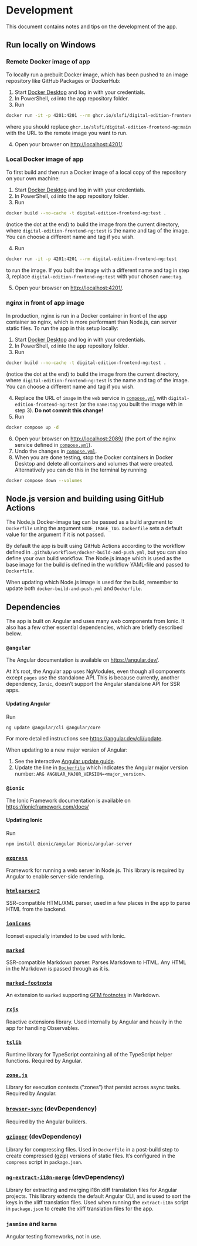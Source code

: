 # Development

This document contains notes and tips on the development of the app.


## Run locally on Windows

### Remote Docker image of app

To locally run a prebuilt Docker image, which has been pushed to an image repository like GitHub Packages or DockerHub:

1. Start [Docker Desktop][docker_desktop] and log in with your credentials.
2. In PowerShell, `cd` into the app repository folder.
3. Run

```bash
docker run -it -p 4201:4201 --rm ghcr.io/slsfi/digital-edition-frontend-ng:main
```

where you should replace `ghcr.io/slsfi/digital-edition-frontend-ng:main` with the URL to the remote image you want to run.

4. Open your browser on <http://localhost:4201/>.

### Local Docker image of app

To first build and then run a Docker image of a local copy of the repository on your own machine:

1. Start [Docker Desktop][docker_desktop] and log in with your credentials.
2. In PowerShell, `cd` into the app repository folder.
3. Run

```bash
docker build --no-cache -t digital-edition-frontend-ng:test .
```

(notice the dot at the end) to build the image from the current directory, where `digital-edition-frontend-ng:test` is the name and tag of the image. You can choose a different name and tag if you wish.

4. Run

```bash
docker run -it -p 4201:4201 --rm digital-edition-frontend-ng:test
```

to run the image. If you built the image with a different name and tag in step 3, replace `digital-edition-frontend-ng:test` with your chosen `name:tag`.

5. Open your browser on <http://localhost:4201/>.

### nginx in front of app image

In production, nginx is run in a Docker container in front of the app container so nginx, which is more performant than Node.js, can server static files. To run the app in this setup locally:

1. Start [Docker Desktop][docker_desktop] and log in with your credentials.
2. In PowerShell, `cd` into the app repository folder.
3. Run

```bash
docker build --no-cache -t digital-edition-frontend-ng:test .
```

(notice the dot at the end) to build the image from the current directory, where `digital-edition-frontend-ng:test` is the name and tag of the image. You can choose a different name and tag if you wish.

4. Replace the URL of `image` in the `web` service in [`compose.yml`][docker_compose_file] with `digital-edition-frontend-ng:test` (or the `name:tag` you built the image with in step 3). **Do not commit this change!**
5. Run

```bash
docker compose up -d
```

6. Open your browser on <http://localhost:2089/> (the port of the nginx service defined in [`compose.yml`][docker_compose_file]).
7. Undo the changes in [`compose.yml`][docker_compose_file].
8. When you are done testing, stop the Docker containers in Docker Desktop and delete all containers and volumes that were created. Alternatively you can do this in the terminal by running

```bash
docker compose down --volumes
```


## Node.js version and building using GitHub Actions

The Node.js Docker-image tag can be passed as a build argument to `Dockerfile` using the argument `NODE_IMAGE_TAG`. `Dockerfile` sets a default value for the argument if it is not passed.

By default the app is built using GitHub Actions according to the workflow defined in `.github/workflows/docker-build-and-push.yml`, but you can also define your own build workflow. The Node.js image which is used as the base image for the build is defined in the workflow YAML-file and passed to `Dockerfile`.

When updating which Node.js image is used for the build, remember to update both `docker-build-and-push.yml` and `Dockerfile`.


## Dependencies

The app is built on Angular and uses many web components from Ionic. It also has a few other essential dependencies, which are briefly described below.


### `@angular`

The Angular documentation is available on <https://angular.dev/>.

At it’s root, the Angular app uses NgModules, even though all components except `pages` use the standalone API. This is because currently, another dependency, `Ionic`, doesn’t support the Angular standalone API for SSR apps.

#### Updating Angular

Run

```bash
ng update @angular/cli @angular/core
```

For more detailed instructions see <https://angular.dev/cli/update>.

When updating to a new major version of Angular:

1. See the interactive [Angular update guide][angular_update_guide].
2. Update the line in [`Dockerfile`][dockerfile] which indicates the Angular major version number: `ARG ANGULAR_MAJOR_VERSION=<major_version>`.


### `@ionic`

The Ionic Framework documentation is available on <https://ionicframework.com/docs/>

#### Updating Ionic

Run

```bash
npm install @ionic/angular @ionic/angular-server
```


### [`express`][npm_express]

Framework for running a web server in Node.js. This library is required by Angular to enable server-side rendering.


### [`htmlparser2`][npm_htmlparser2]

SSR-compatible HTML/XML parser, used in a few places in the app to parse HTML from the backend.


### [`ionicons`][npm_ionicons]

Iconset especially intended to be used with Ionic.


### [`marked`][npm_marked]

SSR-compatible Markdown parser. Parses Markdown to HTML. Any HTML in the Markdown is passed through as it is.


### [`marked-footnote`][npm_marked-footnote]

An extension to `marked` supporting [GFM footnotes](https://docs.github.com/en/get-started/writing-on-github/getting-started-with-writing-and-formatting-on-github/basic-writing-and-formatting-syntax#footnotes) in Markdown.


### [`rxjs`][npm_rxjs]

Reactive extensions library. Used internally by Angular and heavily in the app for handling Observables.


### [`tslib`][npm_tslib]

Runtime library for TypeScript containing all of the TypeScript helper functions. Required by Angular.


### [`zone.js`][npm_zone.js]

Library for execution contexts (”zones”) that persist across async tasks. Required by Angular.


### [`browser-sync`][npm_browser-sync] (devDependency)

Required by the Angular builders.


### [`gzipper`][npm_gzipper] (devDependency)

Library for compressing files. Used in `Dockerfile` in a post-build step to create compressed (gzip) versions of static files. It’s configured in the `compress` script in `package.json`.


### [`ng-extract-i18n-merge`][npm_ng-extract-i18n-merge] (devDependency)

Library for extracting and merging i18n xliff translation files for Angular projects. This library extends the default Angular CLI, and is used to sort the keys in the xliff translation files. Used when running the `extract-i18n` script in `package.json` to create the xliff translation files for the app.


### `jasmine` and `karma`

Angular testing frameworks, not in use.


[angular_update_guide]: https://update.angular.io/
[docker_compose_file]: ../compose.yml
[docker_desktop]: https://www.docker.com/products/docker-desktop/
[dockerfile]: ../Dockerfile
[npm_epubjs]: https://www.npmjs.com/package/epubjs
[npm_express]: https://www.npmjs.com/package/express
[npm_htmlparser2]: https://www.npmjs.com/package/htmlparser2
[npm_ionicons]: https://www.npmjs.com/package/ionicons
[npm_marked]: https://www.npmjs.com/package/marked
[npm_marked-footnote]: https://www.npmjs.com/package/marked-footnote
[npm_rxjs]: https://www.npmjs.com/package/rxjs
[npm_tslib]: https://www.npmjs.com/package/tslib
[npm_zone.js]: https://www.npmjs.com/package/zone.js
[npm_browser-sync]: https://www.npmjs.com/package/browser-sync
[npm_gzipper]: https://www.npmjs.com/package/gzipper
[npm_ng-extract-i18n-merge]: https://www.npmjs.com/package/ng-extract-i18n-merge
